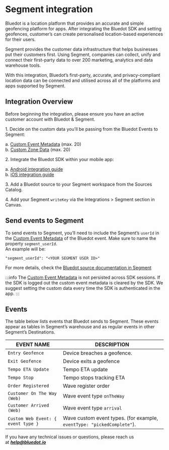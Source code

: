 Segment integration
===================

Bluedot is a location platform that provides an accurate and simple geofencing platform for apps. After integrating the Bluedot SDK and setting geofences, customer’s can create personalised location-based experiences for their users.

Segment provides the customer data infrastructure that helps businesses put their customers first. Using Segment, companies can collect, unify and connect their first-party data to over 200 marketing, analytics and data warehouse tools.

With this integration, Bluedot’s first-party, accurate, and privacy-compliant location data can be connected and utilised across all of the platforms and apps supported by Segment.

Integration Overview
--------------------

Before beginning the integration, please ensure you have an active customer account with Bluedot & Segment.

1\. Decide on the custom data you’ll be passing from the Bluedot Events to Segment:

a. [Custom Event Metadata](../Custom%20Data.md) (max. 20)  
b. [Custom Zone Data](../Canvas/What%20is%20Zone%20custom%20data.md) (max. 20)

2. Integrate the Bluedot SDK within your mobile app:

a. [Android integration guide](../Point%20SDK/Android/Quick%20Start.md)  
b. [iOS integration guide](../Point%20SDK/iOS/Quick%20Start.md)

3. Add a Bluedot source to your Segment workspace from the Sources Catalog.

4\. Add your Segment `writeKey` via the Integrations > Segment section in Canvas.

Send events to Segment
----------------------

To send events to Segment, you’ll need to include the Segment’s `userId` in the [Custom Event Metadata](../Custom%20Data.md) of the Bluedot event. Make sure to name the property `segment_userId`.  
An example will be:

`"segment_userId": "<YOUR SEGMENT USER ID>"   `

For more details, check the [Bluedot source documentation in Segment](https://segment.com/docs/connections/sources/catalog/cloud-apps/bluedot/)

:::info
The [Custom Event Metadata](../Custom%20Data.md) is not persisted across SDK sessions. If the SDK is logged out the custom event metadata is cleared by the SDK. We suggest setting the custom data every time the SDK is authenticated in the app.
:::

Events
------

The table below lists events that Bluedot sends to Segment. These events appear as tables in Segment’s warehouse and as regular events in other Segment’s Destinations.

| **EVENT NAME**                     | **DESCRIPTION**                                                        |
|------------------------------------|------------------------------------------------------------------------|
| `Entry Geofence`                   | Device breaches a geofence.                                            |
| `Exit Geofence`                    | Device exits a geofence                                                |
| `Tempo ETA Update`                 | Tempo ETA update                                                       |
| `Tempo Stop`                       | Tempo stops tracking ETA                                               |
| `Order Registered`                 | Wave register order                                                    |
| `Customer On The Way (Web)`        | Wave event type `onTheWay`                                             |
| `Customer Arrived (Web)`           | Wave event type `arrival`                                              |
| `Custom Web Event: { event type }` | Wave custom event types. (for example, `eventType: "pickedComplete"`). |

If you have any technical issues or questions, please reach us at [**_help@bluedot.io_**](mailto:help@bluedot.io)